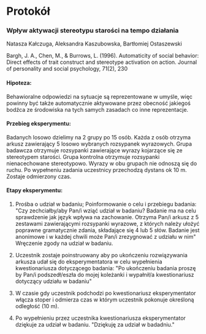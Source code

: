 # Protokół
### Wpływ aktywacji stereotypu starości na tempo działania

Natasza Kałczuga, Aleksandra Kaszubowska, Bartłomiej Ostaszewski

Bargh, J. A., Chen, M., & Burrows, L. (1996). Automaticity of social behavior: Direct effects of trait construct and stereotype activation on action. Journal of personality and social psychology, 71(2), 230

#### Hipoteza:
Behawioralne odpowiedzi na sytuacje są reprezentowane w umyśle, więc powinny być także automatycznie aktywowane przez obecność jakiegoś bodźca ze środowiska na tych samych zasadach co inne reprezentacje.

#### Przebieg eksperymentu:
Badanych losowo dzielimy na 2 grupy po 15 osób. Każda z osób otrzyma arkusz zawierający 5 losowo wybranych rozsypanek wyrazowych. Grupa badawcza otrzymuje rozsypanki zawierające wyrazy kojarzące się ze stereotypem starości. Grupa kontrolna otrzymuje rozsypanki nienacechowane stereotypowo. Wyrazy w obu grupach nie odnoszą się do ruchu. Po wypełneniu zadania uczestnicy przechodzą dystans ok 10 m. Zostaje odmierzony czas.

#### Etapy eksperymentu:

1. Prośba o udział w badaniu;
   Poinformowanie o celu i przebiegu badania:
   "Czy zechciałby/aby Pan/i wziąć udział w badaniu?
   Badanie ma na celu sprawdzenie jak język wpływa na zachowanie.
   Otrzyma Pan/i arkusz z 5 zestawami zawierającymi
   rozsypanki wyrazowe, z których należy ułożyć poprawne
   gramatycznie zdania, składające się 4 lub 5 słów.
   Badanie jest anonimowe i w każdej chwili może Pan/i
   zrezygnować z udziału w nim"
   Wręczenie zgody na udział w badaniu.

2. Uczestnik zostaje poinstruowany aby po ukończeniu
rozwiązywania arkusza udał się do eksperymentatora w
celu wypełnienia kwestionariusza dotyczącego badania:
"Po ukończeniu badania proszę by Pan/i podszedł/eszła
do mojej koleżanki i wypałnił/a kwestionariusz dotyczący
udziału w badaniu"

3. W czasie gdy uczestnik podchodzi po kwestionariusz
eksperymentator włącza stoper i odmierza czas w którym
uczestnik pokonuje określoną odległość (10 m).

4. Po wypełnieniu przez uczestnika kwestionariusza  eksperymentator dziękuje za udział w badaniu. "Dziękuję za udział w badadniu."
